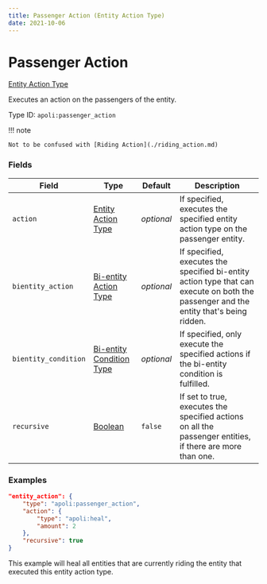 ```yaml
---
title: Passenger Action (Entity Action Type)
date: 2021-10-06
---
```


# Passenger Action

[Entity Action Type](../entity_action_types.md)

Executes an action on the passengers of the entity.

Type ID: `apoli:passenger_action`

!!! note

    Not to be confused with [Riding Action](./riding_action.md)

### Fields

Field  | Type | Default | Description
-------|------|---------|------------
`action` | [Entity Action Type](../entity_action_types.md) | _optional_ | If specified, executes the specified entity action type on the passenger entity.
`bientity_action` | [Bi-entity Action Type](../bientity_action_types.md) | _optional_ | If specified, executes the specified bi-entity action type that can execute on both the passenger and the entity that's being ridden.
`bientity_condition` | [Bi-entity Condition Type](../bientity_condition_types.md) | _optional_ | If specified, only execute the specified actions if the bi-entity condition is fulfilled.
`recursive` | [Boolean](../data_types/boolean.md) | `false` | If set to true, executes the specified actions on all the passenger entities, if there are more than one.

### Examples

```json
"entity_action": {
    "type": "apoli:passenger_action",
    "action": {
        "type": "apoli:heal",
        "amount": 2
    },
    "recursive": true
}
```

This example will heal all entities that are currently riding the entity that executed this entity action type.
